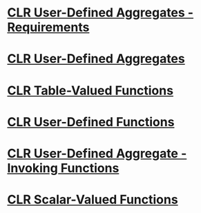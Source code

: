 # [CLR User-Defined Aggregates - Requirements](clr-user-defined-aggregates-requirements.md)
# [CLR User-Defined Aggregates](clr-user-defined-aggregates.md)
# [CLR Table-Valued Functions](clr-table-valued-functions.md)
# [CLR User-Defined Functions](clr-user-defined-functions.md)
# [CLR User-Defined Aggregate - Invoking Functions](clr-user-defined-aggregate-invoking-functions.md)
# [CLR Scalar-Valued Functions](clr-scalar-valued-functions.md)
